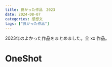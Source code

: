 ```yaml
---
title: 良かった作品　2023
date: 2024-08-07
categories: 感想文
tags: ["良かった作品"]
---
```


2023年のよかった作品をまとめました。全 xx 作品。

# 

# OneShot
